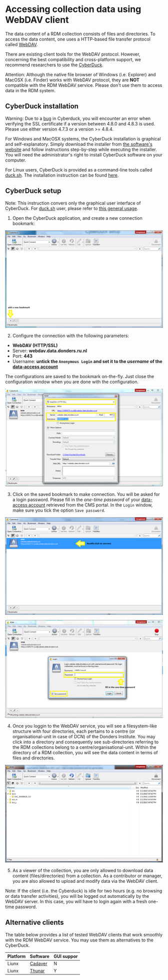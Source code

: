 # Accessing collection data using WebDAV client

The data content of a RDM collection consists of files and directories. To access the data content, one uses a HTTP-based file transfer protocol called [WebDAV](https://en.wikipedia.org/wiki/WebDAV).

There are existing client tools for the WebDAV protocol.  However, concerning the best compatibility and cross-platform support, we recommend researchers to use the [CyberDuck](https://cyberduck.io).

Attention: Although the native file browser of Windows (i.e. Explorer) and MacOSX (i.e. Finder) works with WebDAV protocol, they are __NOT__ compatible with the RDM WebDAV service.  Please don't use them to access data in the RDM system.

## CyberDuck installation

Warning: Due to a [bug](https://trac.cyberduck.io/ticket/9358) in Cyberduck, you will encounter an error when verifying the SSL certificate if a version between 4.8.0 and 4.8.3 is used.  Please use either version 4.7.3 or a version >= 4.8.4.

For Windows and MacOSX systems, the CyberDuck installation is graphical and self-explanatory. Simply download the installer from [the software's website](https://cyberduck.io) and follow instructions step-by-step while executing the installer. You will need the administrator's right to install CyberDuck software on your computer.

For Linux users, CyberDuck is provided as a command-line tools called [duck.sh](https://duck.sh).  The installation instruction can be found [here](https://trac.cyberduck.io/wiki/help/en/howto/cli#Linux).

## CyberDuck setup

Note: This instruction convers only the graphical user interface of CyberDuck. For [duck.sh](https://duck.sh) user, please refer to [this general usage](https://trac.cyberduck.io/wiki/help/en/howto/cli#Usage).

1. Open the CyberDuck application, and create a new connection bookmark:

  ![](screenshots/cyberduck_new_bookmark.png)

2. Configure the connection with the following parameters:

  * __WebDAV (HTTP/SSL)__
  * Server: __webdav.data.donders.ru.nl__
  * Port: __443__
  * Username: __untick the `Anonymous Login` and set it to the _username_ of the [data-access account](data_access_account.md)__
  
  The configurations are saved to the bookmark on-the-fly.  Just close the configuration window when you are done with the configuration.

  ![](screenshots/cyberduck_webdav_config.png)

3. Click on the saved bookmark to make connection.  You will be asked for a login password.  Please fill in the _one-time password_ of your [data-access account](data_access_account.md) retrieved from the CMS portal. In the `Login` window, make sure you tick the option `Save password`.

  ![](screenshots/cyberduck_connect_via_bookmark.png)
  
  ![](screenshots/cyberduck_login_hotp.png)

4. Once you loggin to the WebDAV service, you will see a filesystem-like structure with four directories, each pertains to a centre (or organisational-unit in case of DCN) of the Donders Institute. You may click into a directory and consequently see sub-directories referring to the RDM collections belong to a centre/organisational-unit. Within the directory of a RDM collection, you will see the data content in terms of files and directories.

  ![](screenshots/cyberduck_file_browser.png)

5. As a viewer of the collection, you are only allowed to download data content (files/directories) from a collection.  As a contributor or manager, you are also allowed to upload and modify data via the WebDAV client. 

Note: If the client (i.e. the Cyberduck) is idle for two hours (e.g. no browsing or data transfer activities), you will be logged out automatically by the WebDAV server. In this case, you will have to login again with a fresh one-time password. 

## Alternative clients

The table below provides a list of tested WebDAV clients that work smoothly with the RDM WebDAV service.  You may use them as alternatives to the CyberDuck.

|   Platform    |     Software                                  |  GUI suppor   |
| ------------- | --------------------------------------------- | ------------- |
|   Liunx       | [Cadaver](http://www.webdav.org/cadaver/)     |      N        |
|   Liunx       | [Thunar](https://en.wikipedia.org/wiki/Thunar)|      Y        |
